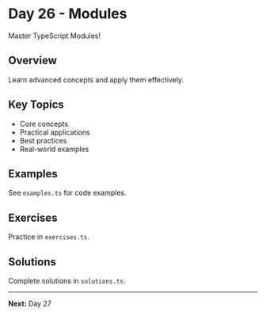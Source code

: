 # Day 26 - Modules

Master TypeScript Modules!

## Overview

Learn advanced concepts and apply them effectively.

## Key Topics

- Core concepts
- Practical applications
- Best practices
- Real-world examples

## Examples

See `examples.ts` for code examples.

## Exercises

Practice in `exercises.ts`.

## Solutions

Complete solutions in `solutions.ts`.

---

**Next:** Day 27

